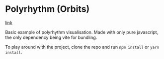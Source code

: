 
# Polyrhythm (Orbits)

[link](vmoid.com/polyrhythm)

Basic example of polyrhythm visualisation. Made with only pure javascript, the only dependency being vite for bundling.

To play around with the project, clone the repo and run `npm install` or `yarn install`.
